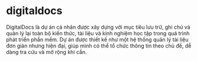 # digitaldocs
DigitalDocs là dự án cá nhân được xây dựng với mục tiêu lưu trữ, ghi chú và quản lý lại toàn bộ kiến thức, tài liệu và kinh nghiệm học tập trong quá trình phát triển phần mềm. Dự án được thiết kế như một hệ thống quản lý tài liệu đơn giản nhưng hiện đại, giúp mình có thể tổ chức thông tin theo chủ đề, dễ dàng tra cứu và mở rộng khi cần.
